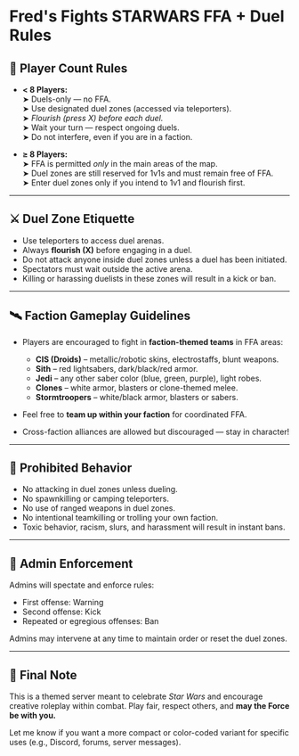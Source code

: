 # Fred's Fights STARWARS FFA + Duel Rules

## 👥 Player Count Rules
- **< 8 Players:**  
  ➤ Duels-only — no FFA.  
  ➤ Use designated duel zones (accessed via teleporters).  
  ➤ *Flourish (press X) before each duel.*  
  ➤ Wait your turn — respect ongoing duels.  
  ➤ Do not interfere, even if you are in a faction.

- **≥ 8 Players:**  
  ➤ FFA is permitted *only* in the main areas of the map.  
  ➤ Duel zones are still reserved for 1v1s and must remain free of FFA.  
  ➤ Enter duel zones only if you intend to 1v1 and flourish first.

---

## ⚔️ Duel Zone Etiquette
- Use teleporters to access duel arenas.
- Always **flourish (X)** before engaging in a duel.
- Do not attack anyone inside duel zones unless a duel has been initiated.
- Spectators must wait outside the active arena.
- Killing or harassing duelists in these zones will result in a kick or ban.

---

## 🛰️ Faction Gameplay Guidelines
- Players are encouraged to fight in **faction-themed teams** in FFA areas:
  - **CIS (Droids)** – metallic/robotic skins, electrostaffs, blunt weapons.
  - **Sith** – red lightsabers, dark/black/red armor.
  - **Jedi** – any other saber color (blue, green, purple), light robes.
  - **Clones** – white armor, blasters or clone-themed melee.
  - **Stormtroopers** – white/black armor, blasters or sabers.

- Feel free to **team up within your faction** for coordinated FFA.
- Cross-faction alliances are allowed but discouraged — stay in character!

---

## 🚫 Prohibited Behavior
- No attacking in duel zones unless dueling.
- No spawnkilling or camping teleporters.
- No use of ranged weapons in duel zones.
- No intentional teamkilling or trolling your own faction.
- Toxic behavior, racism, slurs, and harassment will result in instant bans.

---

## 🛑 Admin Enforcement
Admins will spectate and enforce rules:
- First offense: Warning  
- Second offense: Kick  
- Repeated or egregious offenses: Ban  

Admins may intervene at any time to maintain order or reset the duel zones.

---

## 🌌 Final Note
This is a themed server meant to celebrate *Star Wars* and encourage creative roleplay within combat. Play fair, respect others, and **may the Force be with you.**

Let me know if you want a more compact or color-coded variant for specific uses (e.g., Discord, forums, server messages).



